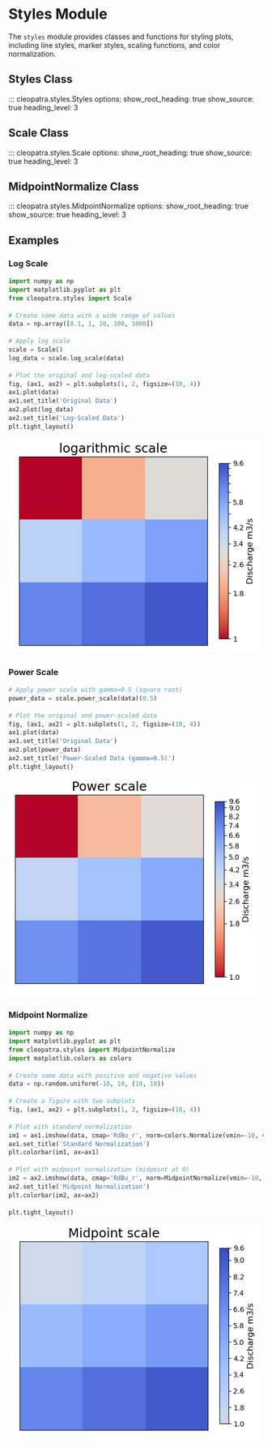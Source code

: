 # Styles Module

The `styles` module provides classes and functions for styling plots, including line styles, marker styles, scaling functions, and color normalization.

## Styles Class

::: cleopatra.styles.Styles
    options:
      show_root_heading: true
      show_source: true
      heading_level: 3

## Scale Class

::: cleopatra.styles.Scale
    options:
      show_root_heading: true
      show_source: true
      heading_level: 3

## MidpointNormalize Class

::: cleopatra.styles.MidpointNormalize
    options:
      show_root_heading: true
      show_source: true
      heading_level: 3

## Examples

### Log Scale

```python
import numpy as np
import matplotlib.pyplot as plt
from cleopatra.styles import Scale

# Create some data with a wide range of values
data = np.array([0.1, 1, 10, 100, 1000])

# Apply log scale
scale = Scale()
log_data = scale.log_scale(data)

# Plot the original and log-scaled data
fig, (ax1, ax2) = plt.subplots(1, 2, figsize=(10, 4))
ax1.plot(data)
ax1.set_title('Original Data')
ax2.plot(log_data)
ax2.set_title('Log-Scaled Data')
plt.tight_layout()
```

![Log Scale Example](../../_images/log-scale.png)

### Power Scale

```python
# Apply power scale with gamma=0.5 (square root)
power_data = scale.power_scale(data)(0.5)

# Plot the original and power-scaled data
fig, (ax1, ax2) = plt.subplots(1, 2, figsize=(10, 4))
ax1.plot(data)
ax1.set_title('Original Data')
ax2.plot(power_data)
ax2.set_title('Power-Scaled Data (gamma=0.5)')
plt.tight_layout()
```

![Power Scale Example](../../_images/power-scale.png)

### Midpoint Normalize

```python
import numpy as np
import matplotlib.pyplot as plt
from cleopatra.styles import MidpointNormalize
import matplotlib.colors as colors

# Create some data with positive and negative values
data = np.random.uniform(-10, 10, (10, 10))

# Create a figure with two subplots
fig, (ax1, ax2) = plt.subplots(1, 2, figsize=(10, 4))

# Plot with standard normalization
im1 = ax1.imshow(data, cmap='RdBu_r', norm=colors.Normalize(vmin=-10, vmax=10))
ax1.set_title('Standard Normalization')
plt.colorbar(im1, ax=ax1)

# Plot with midpoint normalization (midpoint at 0)
im2 = ax2.imshow(data, cmap='RdBu_r', norm=MidpointNormalize(vmin=-10, vmax=10, midpoint=0))
ax2.set_title('Midpoint Normalization')
plt.colorbar(im2, ax=ax2)

plt.tight_layout()
```

![Midpoint Scale Example](../../_images/midpoint-scale.png)
